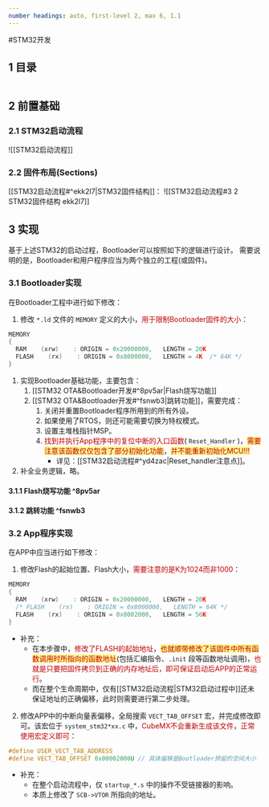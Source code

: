 ```yaml
---
number headings: auto, first-level 2, max 6, 1.1
---
```

#STM32开发 

## 1 目录

```toc
```

## 2 前置基础

### 2.1 STM32启动流程

![[STM32启动流程]]

### 2.2 固件布局(Sections)

[[STM32启动流程#^ekk2l7|STM32固件结构]]：
![[STM32启动流程#3 2 STM32固件结构 ekk2l7]]

## 3 实现

基于上述STM32的启动过程，Bootloader可以按照如下的逻辑进行设计。
需要说明的是，Bootloader和用户程序应当为两个独立的工程(或固件)。

### 3.1 Bootloader实现

在Bootloader工程中进行如下修改：
1. 修改 `*.ld` 文件的 `MEMORY` 定义的大小，<font color="#c00000">用于限制Bootloader固件的大小</font>：
```C
MEMORY
{
  RAM    (xrw)    : ORIGIN = 0x20000000,   LENGTH = 20K
  FLASH    (rx)    : ORIGIN = 0x8000000,   LENGTH = 4K  /* 64K */
}
```
1. 实现Bootloader基础功能，主要包含：
	1. [[STM32 OTA&Bootloader开发#^8pv5ar|Flash烧写功能]]
	2. [[STM32 OTA&Bootloader开发#^fsnwb3|跳转功能]]，需要完成：
		1. 关闭并重置Bootloader程序所用到的所有外设。
		2. 如果使用了RTOS，则还可能需要切换为特权模式。
		3. 设置主堆栈指针MSP。
		4. <font color="#c00000">找到并执行App程序中的复位中断的入口函数</font>( `Reset_Handler` )，<span style="background:#fff88f"><font color="#c00000">需要注意该函数仅仅包含了部分初始化功能</font></span>，<span style="background:#fff88f"><font color="#c00000">并不能重新初始化MCU!!!</font></span>
			- 详见：[[STM32启动流程#^yd4zac|Reset_handler注意点]]。
2. 补全业务逻辑，略。

#### 3.1.1 Flash烧写功能 ^8pv5ar





#### 3.1.2 跳转功能 ^fsnwb3







### 3.2 App程序实现

在APP中应当进行如下修改：
1. 修改Flash的起始位置、Flash大小，<font color="#c00000">需要注意的是K为1024而非1000</font>：
```C
MEMORY
{
  RAM    (xrw)    : ORIGIN = 0x20000000,   LENGTH = 20K
  /* FLASH    (rx)    : ORIGIN = 0x8000000,   LENGTH = 64K */
  FLASH    (rx)    : ORIGIN = 0x8002000,   LENGTH = 56K
}
```
- 补充：
	- 在本步骤中，<font color="#c00000">修改了FLASH的起始地址</font>，<span style="background:#fff88f"><font color="#c00000">也就顺带修改了该固件中所有函数调用时所指向的函数地址</font></span>(包括汇编指令、`.init` 段等函数地址调用)，<font color="#c00000">也就是只要把固件拷贝到正确的内存地址后，即可保证启动后APP的正常运行</font>。
	- 而在整个生命周期中，仅有[[STM32启动流程|STM32启动过程中]]还未保证地址的正确偏移，此时则需要进行第二步处理。
2. 修改APP中的中断向量表偏移，全局搜索 `VECT_TAB_OFFSET` 宏，并完成修改即可。该宏位于 `system_stm32*xx.c` 中，<font color="#c00000">CubeMX不会重新生成该文件</font>，<font color="#c00000">正常使用宏定义即可</font>：
```C
#define USER_VECT_TAB_ADDRESS
#define VECT_TAB_OFFSET 0x00002000U // 具体偏移是Bootloader预留的空间大小
```
- 补充：
	- 在整个启动流程中，仅 `startup_*.s` 中的操作不受链接器的影响。
	- 本质上修改了 `SCB->VTOR` 所指向的地址。
